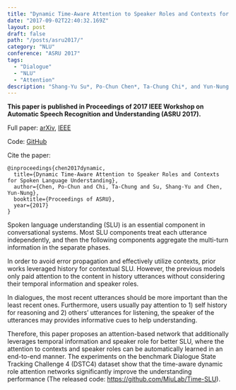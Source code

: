 ```yaml
---
title: "Dynamic Time-Aware Attention to Speaker Roles and Contexts for Spoken Language Understanding"
date: "2017-09-02T22:40:32.169Z"
layout: post
draft: false
path: "/posts/asru2017/"
category: "NLU"
conference: "ASRU 2017"
tags:
  - "Dialogue"
  - "NLU"
  - "Attention"
description: "Shang-Yu Su*, Po-Chun Chen*, Ta-Chung Chi*, and Yun-Nung Chen (co-first author)"
---
```



<b>This paper is published in Proceedings of 2017 IEEE Workshop on Automatic Speech Recognition and Understanding (ASRU 2017).</b>

Full paper:
<a href="https://arxiv.org/abs/1710.00165" target="_blank">arXiv</a>,
<a href="https://ieeexplore.ieee.org/document/8268985/" target="_blank">IEEE</a>

Code: 
<a href="https://github.com/MiuLab/Time-SLU" target="_blank">GitHub</a>

Cite the paper:
```
@inproceedings{chen2017dynamic,
  title={Dynamic Time-Aware Attention to Speaker Roles and Contexts for Spoken Language Understanding},
  author={Chen, Po-Chun and Chi, Ta-Chung and Su, Shang-Yu and Chen, Yun-Nung},
  booktitle={Proceedings of ASRU},
  year={2017}
}
```

Spoken language understanding (SLU) is an essential component in conversational systems.
Most SLU components treat each utterance independently, and then the following components aggregate the multi-turn information in the separate phases.

In order to avoid error propagation and effectively utilize contexts, prior works leveraged history for contextual SLU.
However, the previous models only paid attention to the content in history utterances without considering their temporal information and speaker roles.

In dialogues, the most recent utterances should be more important than the least recent ones.
Furthermore, users usually pay attention to 1) self history for reasoning and 2) others’ utterances for listening, the speaker of the utterances may provides informative cues to help understanding.

Therefore, this paper proposes an attention-based network that additionally leverages temporal information and speaker role for better SLU, where the attention to contexts and speaker roles can be automatically learned in an end-to-end manner.
The experiments on the benchmark Dialogue State Tracking Challenge 4 (DSTC4) dataset show that the time-aware dynamic role attention networks significantly improve the understanding performance (The released code: https://github.com/MiuLab/Time-SLU).
